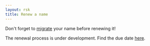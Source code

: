 ```yaml
---
layout: rsk
title: Renew a name
---
```


Don't forget to <a href="/rif/rns/operation/Migrate-a-name">migrate</a> your name before renewing it!

The renewal process is under development. Find the due date [here](https://github.com/rnsdomains/rns-rskregistrar/milestone/3).
